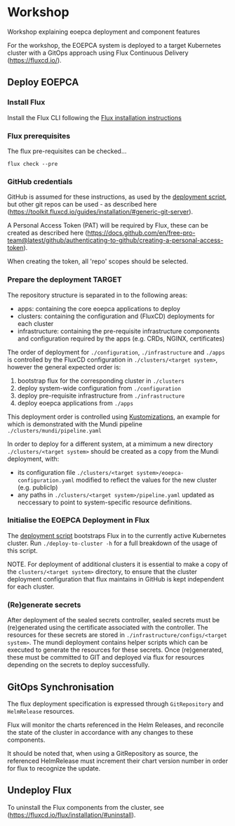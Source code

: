 # Workshop

Workshop explaining eoepca deployment and component features

For the workshop, the EOEPCA system is deployed to a target Kubernetes cluster with a GitOps approach using Flux Continuous Delivery (https://fluxcd.io/).

## Deploy EOEPCA

### Install Flux

Install the Flux CLI following the [Flux installation instructions](https://fluxcd.io/flux/installation/#install-the-flux-cli)

### Flux prerequisites

The flux pre-requisites can be checked...

```
flux check --pre
```

### GitHub credentials

GitHub is assumed for these instructions, as used by the [deployment script](./deploy-to-cluster), but other git repos can be used - as described here (https://toolkit.fluxcd.io/guides/installation/#generic-git-server).

A Personal Access Token (PAT) will be required by Flux, these can be created as described here (https://docs.github.com/en/free-pro-team@latest/github/authenticating-to-github/creating-a-personal-access-token).

When creating the token, all 'repo' scopes should be selected.

### Prepare the deployment TARGET

The repository structure is separated in to the following areas:
- apps: containing the core eoepca applications to deploy
- clusters: containing the configuration and (FluxCD) deployments for each cluster
- infrastructure: containing the pre-requisite infrastructure components and configuration required by the apps (e.g. CRDs, NGINX, certificates)

The order of deployment for `./configuration`, `./infrastructure` and `./apps` is controlled by the FluxCD configuration in `./clusters/<target system>`, however the general expected order is:
1. bootstrap flux for the corresponding cluster in `./clusters`
2. deploy system-wide configuration from `./configuration`
3. deploy pre-requisite infrastructure from `./infrastructure`
4. deploy eoepca applications from `./apps`

This deployment order is controlled using [Kustomizations](https://fluxcd.io/flux/components/kustomize/kustomization/), an example for which is demonstrated with the Mundi pipeline `./clusters/mundi/pipeline.yaml`

In order to deploy for a different system, at a mimimum a new directory `./clusters/<target system>` should be created as a copy from the Mundi deployment, with:
- its configuration file `./clusters/<target system>/eoepca-configuration.yaml` modified to reflect the values for the new cluster (e.g. publicIp)
- any paths in `./clusters/<target system>/pipeline.yaml` updated as neccessary to point to system-specific resource definitions.

### Initialise the EOEPCA Deployment in Flux

The [deployment script](./deploy-to-cluster) bootstraps Flux in to the currently active Kubernetes cluster. Run `./deploy-to-cluster -h` for a full breakdown of the usage of this script.

NOTE. For deployment of additional clusters it is essential to make a copy of the `clusters/<target system>` directory, to ensure that the cluster deployment configuration that flux maintains in GitHub is kept independent for each cluster.

### (Re)generate secrets

After deployment of the sealed secrets controller, sealed secrets must be (re)generated using the certificate associated with the controller.
The resources for these secrets are stored in `./infrastructure/configs/<target system>`. The mundi deployment contains helper scripts which can be executed to generate the resources for these secrets. Once (re)generated, these must be committed to GIT and deployed via flux for resources depending on the secrets to deploy successfully.

## GitOps Synchronisation

The flux deployment specification is expressed through `GitRepository` and `HelmRelease` resources.

Flux will monitor the charts referenced in the Helm Releases, and reconcile the state of the cluster in accordance with any changes to these components.

It should be noted that, when using a GitRepository as source, the referenced HelmRelease must increment their chart version number in order for flux to recognize the update.

## Undeploy Flux

To uninstall the Flux components from the cluster, see (https://fluxcd.io/flux/installation/#uninstall).
